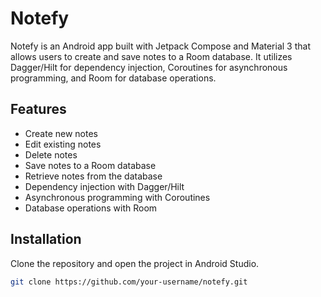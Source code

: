 # Notefy

Notefy is an Android app built with Jetpack Compose and Material 3 that allows users to create and save notes to a Room database. It utilizes Dagger/Hilt for dependency injection, Coroutines for asynchronous programming, and Room for database operations.

## Features

- Create new notes
- Edit existing notes
- Delete notes
- Save notes to a Room database
- Retrieve notes from the database
- Dependency injection with Dagger/Hilt
- Asynchronous programming with Coroutines
- Database operations with Room

## Installation

Clone the repository and open the project in Android Studio.

```bash
git clone https://github.com/your-username/notefy.git
